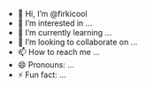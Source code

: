 - 👋 Hi, I’m @firkicool
- 👀 I’m interested in ...
- 🌱 I’m currently learning ...
- 💞️ I’m looking to collaborate on ...
- 📫 How to reach me ...
- 😄 Pronouns: ...
- ⚡ Fun fact: ...

<!---
firkicool/firkicool is a ✨ special ✨ repository because its `README.md` (this file) appears on your GitHub profile.
You can click the Preview link to take a look at your changes.
--->
